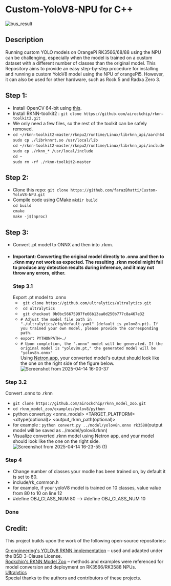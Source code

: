 # Custom-YoloV8-NPU for C++
![bus_result](https://github.com/user-attachments/assets/f0471ff9-f394-457b-a251-5ea9a87f6064)
## Description
Running custom YOLO models on OrangePi RK3566/68/88 using the NPU can be challenging, especially when the model is trained on a custom dataset with a different number of classes than the original model.
This Repository aims to provide an easy step-by-step procedure for installing and running a custom YoloV8 model using the NPU of orangePi5. However, it can also be used for other hardware, such as Rock 5 and Radxa Zero 3.
## Step 1:
- Install OpenCV 64-bit using [this](https://qengineering.eu/install-opencv-on-raspberry-64-os.html).
- Install RKNN-toolkit2 : ``git clone https://github.com/airockchip/rknn-toolkit2.git``
- We only need a few files, so the rest of the toolkit can be safely removed.
-  ``cd ~/rknn-toolkit2-master/rknpu2/runtime/Linux/librknn_api/aarch64``\
  ``sudo cp ./librknnrt.so /usr/local/lib `` \
  `` cd ~/rknn-toolkit2-master/rknpu2/runtime/Linux/librknn_api/include `` \
`` sudo cp ./rknn_* /usr/local/include `` \
`` cd ~ `` \
`` sudo rm -rf ./rknn-toolkit2-master ``
## Step 2:
- Clone this repo: ``git clone https://github.com/farazBhatti/Custom-YoloV8-NPU.git``
- Compile code using CMake
    `` mkdir build ``\
  `` cd build ``\
`` cmake ``\
`` make -j$(nproc) ``

## Step 3:
- Convert .pt model to ONNX and then into .rknn.
- #### Important: Converting the original model directly to .onnx and then to .rknn may not work as expected. The resulting .rknn model might fail to produce any detection results during inference, and it may not throw any errors, either.
  ### Step 3.1
  Export .pt model to .onnx 
  - `` git clone https://github.com/ultralytics/ultralytics.git``
  - `` cd ultralytics``
  - `` git checkout 0b0bc56675997fe66b13aa0d250b777c8a467e32``
  - `` # Adjust the model file path in "./ultralytics/cfg/default.yaml" (default is yolov8n.pt). If you trained your own model, please provide the corresponding path. ``
  - `` export PYTHONPATH=./ ``
  - `` # Upon completion, the ".onnx" model will be generated. If the original model is "yolov8n.pt," the generated model will be "yolov8n.onnx" ``\
Using [Netron.app](https://netron.app/), your converted model's output should look like the one on the right side of the figure below.
![Screenshot from 2025-04-14 16-00-37](https://github.com/user-attachments/assets/0ba27125-d173-4f7d-bb70-b68a4c2abb68)

### Step 3.2
Convert .onnx to .rknn
- ``git clone https://github.com/airockchip/rknn_model_zoo.git``
- `` cd rknn_model_zoo/examples/yolov8/python ``
- python convert.py <onnx_model> <TARGET_PLATFORM> <dtype(optional)> <output_rknn_path(optional)> 
- for example :  `` python convert.py ../model/yolov8n.onnx rk3588 ``(output model will be saved as ../model/yolov8.rknn)
- Visualize converted .rknn model using Netron app, and your model should look like the one on the right side.
![Screenshot from 2025-04-14 16-23-55 (1)](https://github.com/user-attachments/assets/ba930129-1c21-44ba-919a-31f867ccf56f)

### Step 4
- Change number of classes your modle has been trained on, by default it is set to 80.
-  include/rk_common.h
-  for example, if your yoloV8 model is trained on 10 classes, value value from 80 to 10 on line 12
-  #define OBJ_CLASS_NUM 80 --> #define OBJ_CLASS_NUM 10
### Done


## Credit:
This project builds upon the work of the following open-source repositories:

[Q-engineering's YOLOv8 RKNN implementation](https://github.com/Qengineering/YoloV8-NPU) – used and adapted under the BSD 3-Clause License.\
[Rockchip's RKNN Model Zoo](https://github.com/airockchip/rknn_model_zoo) – methods and examples were referenced for model conversion and deployment on RK3566/RK3588 NPUs.\
[Ultralytics](https://github.com/ultralytics/ultralytics)\
Special thanks to the authors and contributors of these projects.
